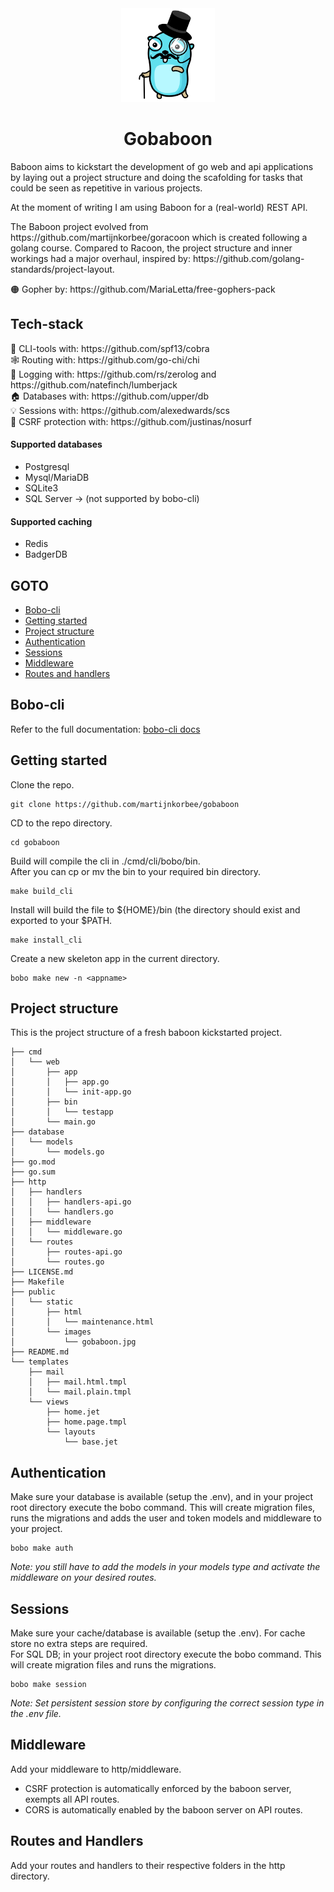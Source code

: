 <div align="center">
  <img src="https://github.com/martijnkorbee/gobaboon/blob/master/gopher.png" width="150">
  <h1 align="center">Gobaboon</h1>
</div>

<div>
  <p align="left">Baboon aims to kickstart the development of go web and api applications by laying out a project structure and doing the scafolding for tasks that could be seen as repetitive in various projects.</p>
  <p>At the moment of writing I am using Baboon for a (real-world) REST API.</p>
</div>

<div>
  <p>The Baboon project evolved from https://github.com/martijnkorbee/goracoon which is created following a golang course. Compared to Racoon, the project structure and inner workings had a major overhaul, inspired by: https://github.com/golang-standards/project-layout.</p>
  <p>🟠 Gopher by: https://github.com/MariaLetta/free-gophers-pack<br></p>
</div>

<div>
  <h2>Tech-stack</h2>
  <p>
  🐍 CLI-tools with: https://github.com/spf13/cobra<br>
  🕸️ Routing with: https://github.com/go-chi/chi<br>
  📰 Logging with: https://github.com/rs/zerolog and https://github.com/natefinch/lumberjack<br>
  🏠 Databases with: https://github.com/upper/db<br>
  💡 Sessions with: https://github.com/alexedwards/scs<br>
  🛑 CSRF protection with: https://github.com/justinas/nosurf<br>
  </p>
  
  #### Supported databases
  * Postgresql
  * Mysql/MariaDB
  * SQLite3
  * SQL Server -> (not supported by bobo-cli)

  #### Supported caching
  * Redis
  * BadgerDB
</div>

## GOTO
* [Bobo-cli](#bobo-cli)
* [Getting started](#getting-started)
* [Project structure](#project-structure)
* [Authentication](#authentication) 
* [Sessions](#sessions)
* [Middleware](#middleware)
* [Routes and handlers](#routes-and-handlers)

## Bobo-cli
Refer to the full documentation: [bobo-cli docs](https://github.com/martijnkorbee/gobaboon/tree/master/cmd/cli/bobo)

## Getting started
Clone the repo.
```
git clone https://github.com/martijnkorbee/gobaboon
```
CD to the repo directory.
```
cd gobaboon
```
Build will compile the cli in ./cmd/cli/bobo/bin.<br>
After you can cp or mv the bin to your required bin directory.
```
make build_cli 
```
Install will build the file to ${HOME}/bin (the directory should exist and exported to your $PATH.
```
make install_cli
```
Create a new skeleton app in the current directory.
```
bobo make new -n <appname>
```

## Project structure
This is the project structure of a fresh baboon kickstarted project.
```
├── cmd
│   └── web
│       ├── app
│       │   ├── app.go
│       │   └── init-app.go
│       ├── bin
│       │   └── testapp
│       └── main.go
├── database
│   └── models
│       └── models.go
├── go.mod
├── go.sum
├── http
│   ├── handlers
│   │   ├── handlers-api.go
│   │   └── handlers.go
│   ├── middleware
│   │   └── middleware.go
│   └── routes
│       ├── routes-api.go
│       └── routes.go
├── LICENSE.md
├── Makefile
├── public
│   └── static
│       ├── html
│       │   └── maintenance.html
│       └── images
│           └── gobaboon.jpg
├── README.md
└── templates
    ├── mail
    │   ├── mail.html.tmpl
    │   └── mail.plain.tmpl
    └── views
        ├── home.jet
        ├── home.page.tmpl
        └── layouts
            └── base.jet
```

## Authentication
Make sure your database is available (setup the .env), and in your project root directory execute the bobo command.
This will create migration files, runs the migrations and adds the user and token models and middleware to your project.<br>
```
bobo make auth
```
_Note: you still have to add the models in your models type and activate the middleware on your desired routes._

## Sessions
Make sure your cache/database is available (setup the .env). For cache store no extra steps are required.<br>
For SQL DB; in your project root directory execute the bobo command. This will create migration files and runs the migrations.
```
bobo make session
```
_Note: Set persistent session store by configuring the correct session type in the .env file._

## Middleware
Add your middleware to http/middleware.
* CSRF protection is automatically enforced by the baboon server, exempts all API routes.
* CORS is automatically enabled by the baboon server on API routes.

## Routes and Handlers
Add your routes and handlers to their respective folders in the http directory.
